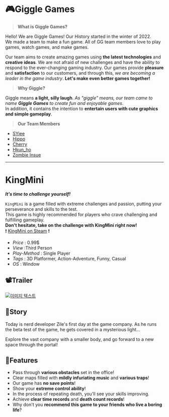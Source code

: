 # 🎮Giggle Games
> **What is Giggle Games?**  

Hello! We are Giggle Games! Our History started in the winter of 2022.  
We made a team to make a fun game. All of GG team members love to play games, watch games, and make games.  

Our team aims to create amazing games using **the latest technologies** and **creative ideas**. We are not afraid of new challenges and have the ability to respond to the ever-changing gaming industry. Our games provide **pleasure** and **satisfaction** to our customers, and through this, *we are becoming a leader in the game industry*. **Let's make even better games together!**

> **Why Giggle?**  
 
Giggle means **a light, silly laugh**. *As "giggle" means, our team came to name **Giggle Games** to create fun and enjoyable games*.  
In addition, it contains the intention to **entertain users with cute graphics and simple gameplay**.


> **Our Team Members**
- [SYiee](https://github.com/SYiee)
- [Hippo](https://github.com/grace7040)
- [Cherry](https://github.com/CHERISH61111)
- [Hkun_ho](https://velog.io/@hkun_ho/about)
- [Zombie Insue](https://github.com/Sarisol0510)


---
# KingMini

***It's time to challenge yourself!***

`KingMini` is a game filled with extreme challenges and passion, putting your perseverance and skills to the test.   
This game is highly recommended for players who crave challenging and fulfilling gameplay.  
**Don't hesitate, take on the challenge with KingMini right now!**  
❗ [KingMini on Steam](https://store.steampowered.com/app/2336310/KingMini/) ❗

- *Price* : 0.99$
- *View* :Third Person
- *Play-Method* : Single Player
- *Tags* : 3D Platformer, Action-Adventure, Funny, Casual
- *OS* : Window

## 📽️Trailer
[![이미지 텍스트](http://img.youtube.com/vi/Z_AtXHbdEzY/0.jpg)](https://www.youtube.com/watch?v=Z_AtXHbdEzY)

## 📖Story
Today is nerd developer Zile's first day at the game company. As he runs the beta test of the game, he gets covered in a mysterious light...

Explore the vast company with a smaller body, and go forward to a new space through the portal!


## 📌Features

- Pass through **various obstacles** set in the office!
- Clear maps filled with **mildly infuriating music** and **various traps**!
- Our game has **no save points**!
- Show your **extreme control ability**!
- In the process of repeating death, you'll see your skills improving.
- Achieve **clear time records** and **death count records**!
- Why don't you **recommend this game to your friends who live a boring life**?  

